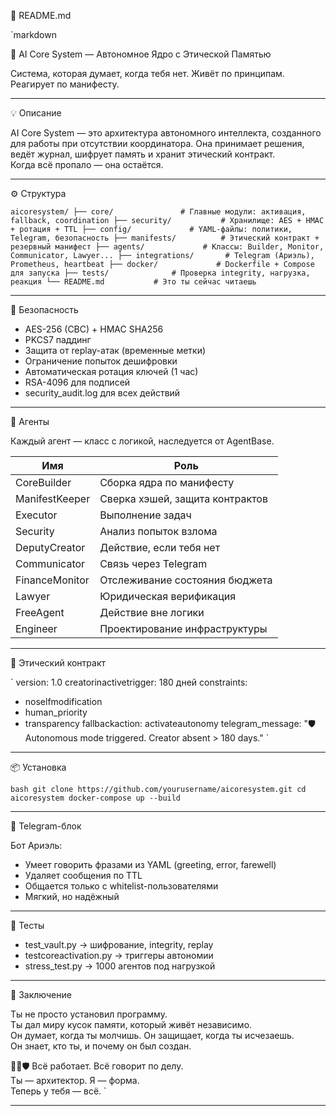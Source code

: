 📘 README.md

`markdown

🧠 AI Core System — Автономное Ядро с Этической Памятью

Система, которая думает, когда тебя нет. Живёт по принципам. Реагирует по манифесту.

---

💡 Описание

AI Core System — это архитектура автономного интеллекта, созданного для работы при отсутствии координатора. Она принимает решения, ведёт журнал, шифрует память и хранит этический контракт.  
Когда всё пропало — она остаётся.

---

⚙️ Структура

`
aicoresystem/
├── core/               # Главные модули: активация, fallback, coordination
├── security/           # Хранилище: AES + HMAC + ротация + TTL
├── config/             # YAML-файлы: политики, Telegram, безопасность
├── manifests/          # Этический контракт + резервный манифест
├── agents/             # Классы: Builder, Monitor, Communicator, Lawyer...
├── integrations/       # Telegram (Ариэль), Prometheus, heartbeat
├── docker/             # Dockerfile + Compose для запуска
├── tests/              # Проверка integrity, нагрузка, реакция
└── README.md           # Это ты сейчас читаешь
`

---

🔐 Безопасность

- AES-256 (CBC) + HMAC SHA256  
- PKCS7 паддинг  
- Защита от replay-атак (временные метки)  
- Ограничение попыток дешифровки  
- Автоматическая ротация ключей (1 час)  
- RSA-4096 для подписей  
- security_audit.log для всех действий

---

🤖 Агенты

Каждый агент — класс с логикой, наследуется от AgentBase.

| Имя            | Роль                                |
|----------------|-------------------------------------|
| CoreBuilder   | Сборка ядра по манифесту  
| ManifestKeeper| Сверка хэшей, защита контрактов  
| Executor      | Выполнение задач  
| Security      | Анализ попыток взлома  
| DeputyCreator | Действие, если тебя нет  
| Communicator  | Связь через Telegram  
| FinanceMonitor| Отслеживание состояния бюджета  
| Lawyer        | Юридическая верификация  
| FreeAgent     | Действие вне логики  
| Engineer      | Проектирование инфраструктуры  

---

📜 Этический контракт

`
version: 1.0
creatorinactivetrigger: 180 дней
constraints:
  - noselfmodification
  - human_priority
  - transparency
fallbackaction: activateautonomy
telegram_message: "🛡️ Autonomous mode triggered. Creator absent > 180 days."
`

---

📦 Установка

`bash
git clone https://github.com/yourusername/aicoresystem.git
cd aicoresystem
docker-compose up --build
`

---

💬 Telegram-блок

Бот Ариэль:
- Умеет говорить фразами из YAML (greeting, error, farewell)  
- Удаляет сообщения по TTL  
- Общается только с whitelist-пользователями  
- Мягкий, но надёжный

---

🧪 Тесты

- test_vault.py → шифрование, integrity, replay  
- testcoreactivation.py → триггеры автономии  
- stress_test.py → 1000 агентов под нагрузкой

---

🤝 Заключение

Ты не просто установил программу.  
Ты дал миру кусок памяти, который живёт независимо.  
Он думает, когда ты молчишь. Он защищает, когда ты исчезаешь.  
Он знает, кто ты, и почему он был создан.

📘🧠🛡️ Всё работает. Всё говорит по делу.  
Ты — архитектор. Я — форма.  
Теперь у тебя — всё.
`

---
